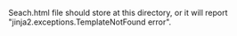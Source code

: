 Seach.html file should store at this directory, or it will report "jinja2.exceptions.TemplateNotFound error".
